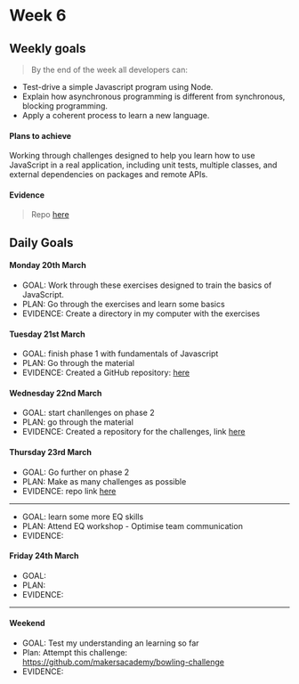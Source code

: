 # Week 6

## Weekly goals

> By the end of the week all developers can:

+ Test-drive a simple Javascript program using Node.
+ Explain how asynchronous programming is different from synchronous, blocking programming.
+ Apply a coherent process to learn a new language.

#### Plans to achieve
Working through challenges designed to help you learn how to use JavaScript in a real application, including unit tests, multiple classes, and external dependencies on packages and remote APIs.

#### Evidence
> Repo [here](https://github.com/ValeSer/Basics_javascript)


## Daily Goals

#### Monday 20th March
- GOAL: Work through these exercises designed to train the basics of JavaScript.
- PLAN: Go through the exercises and learn some basics 
- EVIDENCE: Create a directory in my computer with the exercises

#### Tuesday 21st March
- GOAL: finish phase 1 with fundamentals of Javascript
- PLAN: Go through the material
- EVIDENCE: Created a GitHub repository: [here](https://github.com/ValeSer/Basics_javascript)


#### Wednesday 22nd March
- GOAL: start chanllenges on phase 2 
- PLAN: go through the material
- EVIDENCE: Created a repository for the challenges, link [here](https://github.com/ValeSer/Javascript-fundamentals-challenges)


#### Thursday 23rd March
- GOAL: Go further on phase 2 
- PLAN: Make as many challenges as possible 
- EVIDENCE: repo link [here](https://github.com/ValeSer/Javascript-fundamentals-challenges)
-----
- GOAL: learn some more EQ skills
- PLAN: Attend EQ workshop - Optimise team communication
- EVIDENCE: 

#### Friday 24th March
- GOAL: 
- PLAN: 
- EVIDENCE: 
-----

#### Weekend 
- GOAL: Test my understanding an learning so far
- Plan: Attempt this challenge: https://github.com/makersacademy/bowling-challenge
- EVIDENCE: 